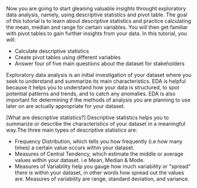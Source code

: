 Now you are going to start gleaning valuable insights throught exploratory data analysis, namely, using descriptive statistics and pivot table. The goal of this tutorial is to learn about descriptive statistics and practice calculating the mean, median and range for certain variables. You will then get familiar with pivot tables to gain further insights from your data. In this tutorial, you will:

- Calculate descriptive statistics
- Create pivot tables using different variables
- Answer four of five main questions about the dataset for stakeholders

Exploratory data analysis is an initial investigation of your dataset where you seek to understand and summarize its main characteristics. EDA is helpful because it helps you to understand how your data is structured, to spot potential patterns and trends, and to catch any anomalies. EDA is also important for determining if the methods of analysis you are planning to use later on are actually appropriate for your dataset.

[What are descriptive statistics?]
Descriptive statistics helps you to summarize or describe the characteristics of your dataset in a meaningful way.The three main types of descriptive statistics are:
- Frequency Distribution, which tells you how frequently (i.e how many times) a certain value occurs within your dataset.
- Measures of Central Tendency, which estimate the middle or average values within your dataset. i.e Mean, Median & Mode.
- Measures of Variability help you gauge how much variability or "spread" there is within your dataset, in other words how spread out the values are. Measures of variability are range, standard deviation, and variance.